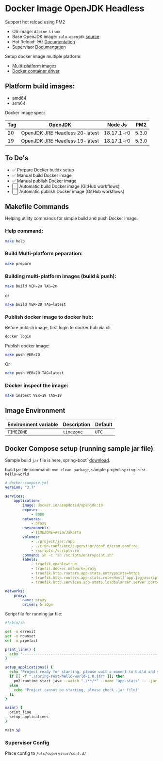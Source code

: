 # Docker Image OpenJDK Headless

Support hot reload using PM2

-   OS image: `Alpine Linux`
-   Base OpenJDK image: `zulu-openjdk` [source](https://github.com/zulu-openjdk/zulu-openjdk)
-   Hot Reload: `PM2` [Documentation](https://pm2.io/)
-   Supervisor [Documentation](http://supervisord.org/)

Setup docker image multiple platform:

-   [Multi-platform images](https://docs.docker.com/build/building/multi-platform/)
-   [Docker container driver](https://docs.docker.com/build/drivers/docker-container/)

## Platform build images:

-   amd64
-   arm64

Docker image spec:

| Tag | OpenJDK                        | Node Js    | PM2   |
| --- | ------------------------------ | ---------- | ----- |
| 20  | OpenJDK JRE Headless 20-latest | 18.17.1-r0 | 5.3.0 |
| 19  | OpenJDK JRE Headless 19-latest | 18.17.1-r0 | 5.3.0 |

## To Do's

-   ✅ Prepare Docker buildx setup
-   ✅ Manual build Docker image
-   ✅ Manual publish Docker image
-   ⬜ Automatic build Docker image (GitHub workflows)
-   ⬜ Automatic publish Docker image (GitHub workflows)

## Makefile Commands

Helping utility commands for simple build and push Docker image.

### Help command:

```bash
make help
```

### Build Multi-platform peparation:

```bash
make prepare
```

### Building multi-platform images (build & push):

```bash
make build VER=20 TAG=20
```

or

```bash
make build VER=20 TAG=latest
```

### Publish docker image to docker hub:

Before publish image, first login to docker hub via cli:

```bash
docker login
```

Publish docker image:

```bash
make push VER=20
```

Or

```bash
make push VER=20 TAG=latest
```

### Docker inspect the image:

```bash
make inspect VER=19 TAG=19
```

## Image Environment

| Environment variable | Description | Default |
| -------------------- | ----------- | ------- |
| `TIMEZONE`           | `timezone`  | `UTC`   |

## Docker Compose setup (running sample jar file)

Sample build `jar` file is here, spring-boot` [download](https://github.com/mkyong/spring-boot).

build jar file command: `mvn clean package`, sample project `spring-rest-hello-world`

```yaml
# docker-compose.yml
version: "3.7"

services:
    application:
        image: docker.io/asapdotid/openjdk:19
        expose:
            - 9000
        networks:
            - proxy
        environment:
            - TIMEZONE=Asia/Jakarta
        volumes:
            - ./project/jar:/app
            - ./cron.conf:/etc/supervisor/conf.d/cron.conf:ro
            - /scripts:/scripts:ro
        command: sh -c "sh /scripts/entrypoint.sh"
        labels:
            - traefik.enable=true
            - traefil.docker.network=proxy
            - traefik.http.routers.app-stats.entrypoints=https
            - traefik.http.routers.app-stats.rule=Host(`app.jogjascript.com`)
            - traefik.http.services.app-stats.loadbalancer.server.port=8080

networks:
    proxy:
        name: proxy
        driver: bridge
```

Script file for running jar file:

```bash
#!/bin/sh

set -o errexit
set -o nounset
set -o pipefail

print_line() {
  echo "-----------------------------------------------------------------------------"
}

setup_applications() {
  echo "Project ready for starting, please wait a moment to build and start!"
  if [[ -f "./spring-rest-hello-world-1.0.jar" ]]; then
    pm2-runtime start java --watch "./**/*" --name "app-stats" -- -jar ./spring-rest-hello-world-1.0.jar
  else
    echo "Project cannot be starting, please check .jar file!"
  fi
}

main() {
  print_line
  setup_applications
}

main $@
```

### Supervisor Config

Place config to `/etc/supervisor/conf.d/`
